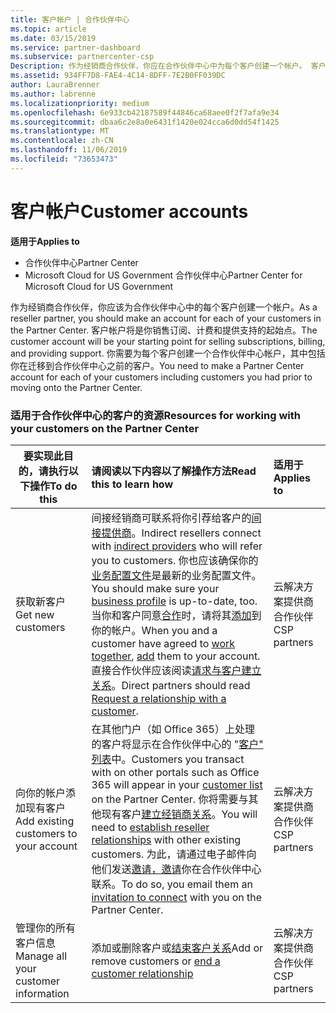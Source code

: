 ```yaml
---
title: 客户帐户 | 合作伙伴中心
ms.topic: article
ms.date: 03/15/2019
ms.service: partner-dashboard
ms.subservice: partnercenter-csp
Description: 作为经销商合作伙伴，你应在合作伙伴中心中为每个客户创建一个帐户。 客户帐户将是你销售订阅、计费和提供支持的起始点。
ms.assetid: 934FF7D8-FAE4-4C14-8DFF-7E2B0FF039DC
author: LauraBrenner
ms.author: labrenne
ms.localizationpriority: medium
ms.openlocfilehash: 6e933cb42187589f44846ca68aee0f2f7afa9e34
ms.sourcegitcommit: dbaa6c2e8a0e6431f1420e024cca6d0dd54f1425
ms.translationtype: MT
ms.contentlocale: zh-CN
ms.lasthandoff: 11/06/2019
ms.locfileid: "73653473"
---
```

# <a name="customer-accounts"></a><span data-ttu-id="c3a14-104">客户帐户</span><span class="sxs-lookup"><span data-stu-id="c3a14-104">Customer accounts</span></span>

<span data-ttu-id="c3a14-105">**适用于**</span><span class="sxs-lookup"><span data-stu-id="c3a14-105">**Applies to**</span></span>

-  <span data-ttu-id="c3a14-106">合作伙伴中心</span><span class="sxs-lookup"><span data-stu-id="c3a14-106">Partner Center</span></span>
-  <span data-ttu-id="c3a14-107">Microsoft Cloud for US Government 合作伙伴中心</span><span class="sxs-lookup"><span data-stu-id="c3a14-107">Partner Center for Microsoft Cloud for US Government</span></span>


<span data-ttu-id="c3a14-108">作为经销商合作伙伴，你应该为合作伙伴中心中的每个客户创建一个帐户。</span><span class="sxs-lookup"><span data-stu-id="c3a14-108">As a reseller partner, you should make an account for each of your customers in the Partner Center.</span></span> <span data-ttu-id="c3a14-109">客户帐户将是你销售订阅、计费和提供支持的起始点。</span><span class="sxs-lookup"><span data-stu-id="c3a14-109">The customer account will be your starting point for selling subscriptions, billing, and providing support.</span></span> <span data-ttu-id="c3a14-110">你需要为每个客户创建一个合作伙伴中心帐户，其中包括你在迁移到合作伙伴中心之前的客户。</span><span class="sxs-lookup"><span data-stu-id="c3a14-110">You need to make a Partner Center account for each of your customers including customers you had prior to moving onto the Partner Center.</span></span>

### <a name="resources-for-working-with-your-customers-on-the-partner-center"></a><span data-ttu-id="c3a14-111">适用于合作伙伴中心的客户的资源</span><span class="sxs-lookup"><span data-stu-id="c3a14-111">Resources for working with your customers on the Partner Center</span></span>

|<span data-ttu-id="c3a14-112">**要实现此目的，请执行以下操作**</span><span class="sxs-lookup"><span data-stu-id="c3a14-112">**To do this**</span></span>   |<span data-ttu-id="c3a14-113">**请阅读以下内容以了解操作方法**</span><span class="sxs-lookup"><span data-stu-id="c3a14-113">**Read this to learn how**</span></span>   |<span data-ttu-id="c3a14-114">**适用于**</span><span class="sxs-lookup"><span data-stu-id="c3a14-114">**Applies to**</span></span>|
|-----------------|:----------------------------|:--------------|
|<span data-ttu-id="c3a14-115">获取新客户</span><span class="sxs-lookup"><span data-stu-id="c3a14-115">Get new customers</span></span>|<span data-ttu-id="c3a14-116">间接经销商可联系将你引荐给客户的[间接提供商](indirect-reseller-tasks-in-partner-center.md)。</span><span class="sxs-lookup"><span data-stu-id="c3a14-116">Indirect resellers connect with [indirect providers](indirect-reseller-tasks-in-partner-center.md) who will refer you to customers.</span></span> <span data-ttu-id="c3a14-117">你也应该确保你的[业务配置文件](create-a-marketing-profile.md)是最新的业务配置文件。</span><span class="sxs-lookup"><span data-stu-id="c3a14-117">You should make sure your [business profile](create-a-marketing-profile.md) is up-to-date, too.</span></span> <span data-ttu-id="c3a14-118">当你和客户同意[合作](responding-to-referrals.md)时，请将其[添加](add-a-new-customer.md)到你的帐户。</span><span class="sxs-lookup"><span data-stu-id="c3a14-118">When you and a customer have agreed to [work together](responding-to-referrals.md), [add](add-a-new-customer.md) them to your account.</span></span> <span data-ttu-id="c3a14-119">直接合作伙伴应该阅读[请求与客户建立关系](request-a-relationship-with-a-customer.md)。</span><span class="sxs-lookup"><span data-stu-id="c3a14-119">Direct partners should read [ Request a relationship with a customer](request-a-relationship-with-a-customer.md).</span></span>|<span data-ttu-id="c3a14-120">云解决方案提供商合作伙伴</span><span class="sxs-lookup"><span data-stu-id="c3a14-120">CSP partners</span></span>|
|<span data-ttu-id="c3a14-121">向你的帐户添加现有客户</span><span class="sxs-lookup"><span data-stu-id="c3a14-121">Add existing customers to your account</span></span>   | <span data-ttu-id="c3a14-122">在其他门户（如 Office 365）上处理的客户将显示在合作伙伴中心的 "[客户" 列表](see-your-customer-list.md)中。</span><span class="sxs-lookup"><span data-stu-id="c3a14-122">Customers you transact with on other portals such as Office 365 will appear in your [customer list](see-your-customer-list.md) on the Partner Center.</span></span> <span data-ttu-id="c3a14-123">你将需要与其他现有客户[建立经销商关系](indirect-reseller-tasks-in-partner-center.md)。</span><span class="sxs-lookup"><span data-stu-id="c3a14-123">You will need to [establish reseller relationships](indirect-reseller-tasks-in-partner-center.md) with other existing customers.</span></span> <span data-ttu-id="c3a14-124">为此，请通过电子邮件向他们发送[邀请，邀请](responding-to-referrals.md)你在合作伙伴中心联系。</span><span class="sxs-lookup"><span data-stu-id="c3a14-124">To do so, you email them an [invitation to connect](responding-to-referrals.md) with you on the Partner Center.</span></span>   | <span data-ttu-id="c3a14-125">云解决方案提供商合作伙伴</span><span class="sxs-lookup"><span data-stu-id="c3a14-125">CSP partners</span></span>   |
|<span data-ttu-id="c3a14-126">管理你的所有客户信息</span><span class="sxs-lookup"><span data-stu-id="c3a14-126">Manage all your customer information</span></span>   | <span data-ttu-id="c3a14-127">添加或删除客户或[结束客户关系](remove-a-relationship.md)</span><span class="sxs-lookup"><span data-stu-id="c3a14-127">Add or remove customers or [end a customer relationship](remove-a-relationship.md)</span></span>|   <span data-ttu-id="c3a14-128">云解决方案提供商合作伙伴</span><span class="sxs-lookup"><span data-stu-id="c3a14-128">CSP partners</span></span> |